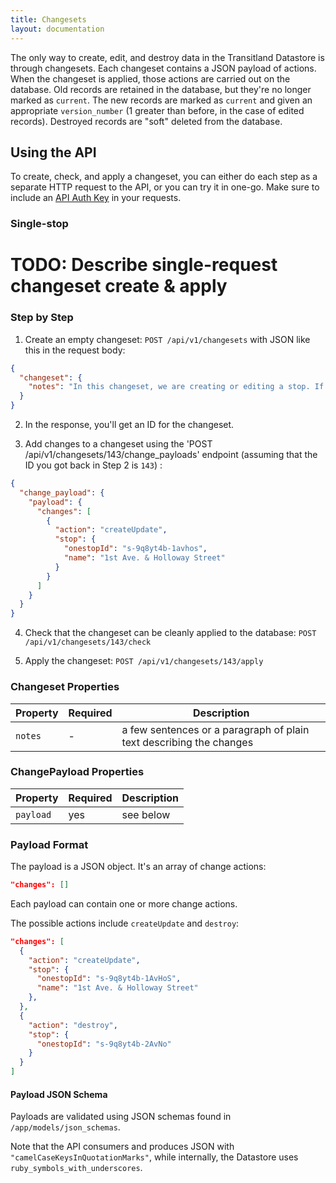 ```yaml
---
title: Changesets
layout: documentation
---
```


The only way to create, edit, and destroy data in the Transitland Datastore is through changesets. Each changeset contains a JSON payload of actions. When the changeset is applied, those actions are carried out on the database. Old records are retained in the database, but they're no longer marked as `current`. The new records are marked as `current` and given an appropriate `version_number` (1 greater than before, in the case of edited records). Destroyed records are "soft" deleted from the database.

## Using the API

To create, check, and apply a changeset, you can either do each step as a separate HTTP request to the API, or you can try it in one-go. Make sure to include an [API Auth Key](../readme.md#api-authentication) in your requests.

### Single-stop

# TODO: Describe single-request changeset create & apply

### Step by Step

1. Create an empty changeset: `POST /api/v1/changesets` with JSON like this in the request body:

  ````json
  {
    "changeset": {
      "notes": "In this changeset, we are creating or editing a stop. If a stop with this Onestop ID already exists, we'll just update its name. If it does not already exist, we will create it."
    }
  }
  ````

2. In the response, you'll get an ID for the changeset.

3. Add changes to a changeset using the 'POST /api/v1/changesets/143/change_payloads' endpoint (assuming that the ID you got back in Step 2 is `143`) :

````json
{
  "change_payload": {
    "payload": {
      "changes": [
        {
          "action": "createUpdate",
          "stop": {
            "onestopId": "s-9q8yt4b-1avhos",
            "name": "1st Ave. & Holloway Street"
          }
        }
      ]
    }
  }
}
````

4. Check that the changeset can be cleanly applied to the database: `POST /api/v1/changesets/143/check`

5. Apply the changeset: `POST /api/v1/changesets/143/apply`

### Changeset Properties

Property | Required | Description
-------- | -------- | -----------
`notes` | - | a few sentences or a paragraph of plain text describing the changes

### ChangePayload Properties

Property | Required | Description
-------- | -------- | -----------
`payload` | yes | see below


### Payload Format
The payload is a JSON object. It's an array of change actions:

````json
"changes": []
````

Each payload can contain one or more change actions.

The possible actions include `createUpdate` and `destroy`:

````json
"changes": [
  {
    "action": "createUpdate",
    "stop": {
      "onestopId": "s-9q8yt4b-1AvHoS",
      "name": "1st Ave. & Holloway Street"
    },
  },
  {
    "action": "destroy",
    "stop": {
      "onestopId": "s-9q8yt4b-2AvNo"
    }
  }
]
````

#### Payload JSON Schema
Payloads are validated using JSON schemas found in `/app/models/json_schemas`.

Note that the API consumers and produces JSON with `"camelCaseKeysInQuotationMarks"`, while internally, the Datastore uses `ruby_symbols_with_underscores`.
